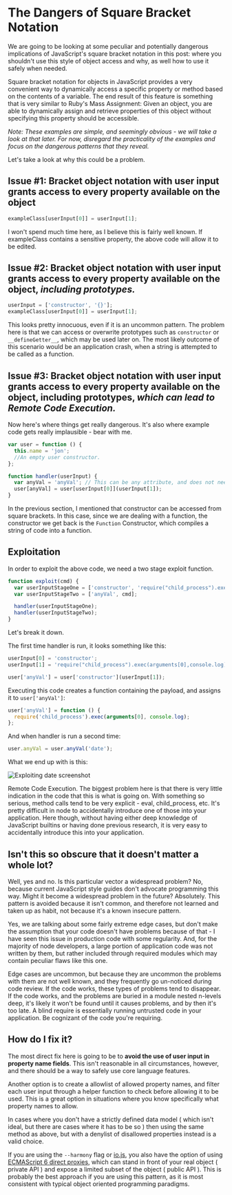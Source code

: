 # The Dangers of Square Bracket Notation

We are going to be looking at some peculiar and potentially dangerous implications of JavaScript's square bracket notation in this post: where you shouldn't use this style of object access and why, as well how to use it safely when needed.

Square bracket notation for objects in JavaScript provides a very convenient way to dynamically access a specific property or method based on the contents of a variable. The end result of this feature is something that is very similar to Ruby's Mass Assignment: Given an object, you are able to dynamically assign and retrieve properties of this object without specifying this property should be accessible.

_Note: These examples are simple, and seemingly obvious - we will take a look at that later. For now, disregard the practicality of the examples and focus on the dangerous patterns that they reveal._

Let's take a look at why this could be a problem.

## Issue #1: Bracket object notation with user input grants access to every property available on the object

```js
exampleClass[userInput[0]] = userInput[1];
```

I won't spend much time here, as I believe this is fairly well known. If exampleClass contains a sensitive property, the above code will allow it to be edited.

## Issue #2: Bracket object notation with user input grants access to every property available on the object, **_including prototypes._**

```js
userInput = ['constructor', '{}'];
exampleClass[userInput[0]] = userInput[1];
```

This looks pretty innocuous, even if it is an uncommon pattern. The problem here is that we can access or overwrite prototypes such as `constructor` or `__defineGetter__`, which may be used later on. The most likely outcome of this scenario would be an application crash, when a string is attempted to be called as a function.

## Issue #3: Bracket object notation with user input grants access to every property available on the object, including prototypes, **_which can lead to Remote Code Execution._**

Now here's where things get really dangerous. It's also where example code gets really implausible - bear with me.

```js
var user = function () {
  this.name = 'jon';
  //An empty user constructor.
};

function handler(userInput) {
  var anyVal = 'anyVal'; // This can be any attribute, and does not need to be user controlled.
  user[anyVal] = user[userInput[0]](userInput[1]);
}
```

In the previous section, I mentioned that constructor can be accessed from square brackets. In this case, since we are dealing with a function, the constructor we get back is the `Function` Constructor, which compiles a string of code into a function.

## Exploitation

In order to exploit the above code, we need a two stage exploit function.

```js
function exploit(cmd) {
  var userInputStageOne = ['constructor', 'require("child_process").exec(arguments[0],console.log)'];
  var userInputStageTwo = ['anyVal', cmd];

  handler(userInputStageOne);
  handler(userInputStageTwo);
}
```

Let's break it down.

The first time handler is run, it looks something like this:

```js
userInput[0] = 'constructor';
userInput[1] = 'require("child_process").exec(arguments[0],console.log)';

user['anyVal'] = user['constructor'](userInput[1]);
```

Executing this code creates a function containing the payload, and assigns it to `user['anyVal']`:

```js
user['anyVal'] = function () {
  require('child_process').exec(arguments[0], console.log);
};
```

And when handler is run a second time:

```js
user.anyVal = user.anyVal('date');
```

What we end up with is this:

![Exploiting date screenshot](https://cldup.com/lR_Xp0PwU9.png)

Remote Code Execution. The biggest problem here is that there is very little indication in the code that this is what is going on. With something so serious, method calls tend to be very explicit - eval, child_process, etc. It's pretty difficult in node to accidentally introduce one of those into your application. Here though, without having either deep knowledge of JavaScript builtins or having done previous research, it is very easy to accidentally introduce this into your application.

## Isn't this so obscure that it doesn't matter a whole lot?

Well, yes and no. Is this particular vector a widespread problem? No, because current JavaScript style guides don't advocate programming this way. Might it become a widespread problem in the future? Absolutely. This pattern is avoided because it isn't common, and therefore not learned and taken up as habit, not because it's a known insecure pattern.

Yes, we are talking about some fairly extreme edge cases, but don't make the assumption that your code doesn't have problems because of that - I have seen this issue in production code with some regularity. And, for the majority of node developers, a large portion of application code was not written by them, but rather included through required modules which may contain peculiar flaws like this one.

Edge cases are uncommon, but because they are uncommon the problems with them are not well known, and they frequently go un-noticed during code review. If the code works, these types of problems tend to disappear. If the code works, and the problems are buried in a module nested n-levels deep, it's likely it won't be found until it causes problems, and by then it's too late. A blind require is essentially running untrusted code in your application. Be cognizant of the code you're requiring.

## How do I fix it?

The most direct fix here is going to be to **avoid the use of user input in property name fields**. This isn't reasonable in all circumstances, however, and there should be a way to safely use core language features.

Another option is to create a allowlist of allowed property names, and filter each user input through a helper function to check before allowing it to be used. This is a great option in situations where you know specifically what property names to allow.

In cases where you don't have a strictly defined data model ( which isn't ideal, but there are cases where it has to be so ) then using the same method as above, but with a denylist of disallowed properties instead is a valid choice.

If you are using the `--harmony` flag or [io.js](https://iojs.org/), you also have the option of using [ECMAScript 6 direct proxies](http://wiki.ecmascript.org/doku.php?id=harmony:direct_proxies), which can stand in front of your real object ( private API ) and expose a limited subset of the object ( public API ). This is probably the best approach if you are using this pattern, as it is most consistent with typical object oriented programming paradigms.
